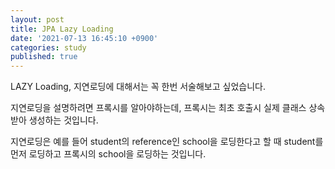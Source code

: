```yaml
---
layout: post
title: JPA Lazy Loading
date: '2021-07-13 16:45:10 +0900'
categories: study
published: true
---
```

LAZY Loading, 지연로딩에 대해서는 꼭 한번 서술해보고 싶었습니다.

지연로딩을 설명하려면 프록시를 알아야하는데,
프록시는 최초 호출시 실제 클래스 상속받아 생성하는 것입니다.

지연로딩은 예를 들어 student의 reference인 school을 로딩한다고 할 때
student를 먼저 로딩하고 프록시의 school을 로딩하는 것입니다.

